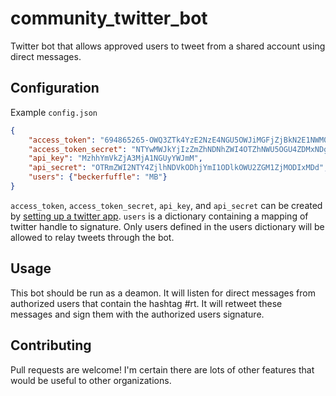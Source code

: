community_twitter_bot
=====================

Twitter bot that allows approved users to tweet from a shared account using direct messages.

## Configuration
Example ``config.json``
```json
{
    "access_token": "694865265-OWQ3ZTk4YzE2NzE4NGU5OWJiMGFjZjBkN2E1NWM0",
    "access_token_secret": "NTYwMWJkYjIzZmZhNDNhZWI4OTZhNWU5OGU4ZDMxNDgYj",
    "api_key": "MzhhYmVkZjA3MjA1NGUyYWJmM",
    "api_secret": "OTRmZWI2NTY4ZjlhNDVkODhjYmI1ODlkOWU2ZGM1ZjMODIxMDd",
    "users": {"beckerfuffle": "MB"}
}
```

``access_token``, ``access_token_secret``, ``api_key``, and ``api_secret`` can be created by [setting up a twitter app](https://apps.twitter.com/). ``users`` is a dictionary containing a mapping of twitter handle to signature. Only users defined in the users dictionary will be allowed to relay tweets through the bot.

## Usage
This bot should be run as a deamon. It will listen for direct messages from authorized users that contain the hashtag #rt. It will retweet these messages and sign them with the authorized users signature.

## Contributing
Pull requests are welcome! I'm certain there are lots of other features that would be useful to other organizations.
